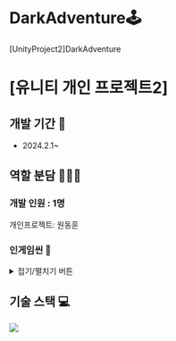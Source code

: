 # DarkAdventure🕹️
[UnityProject2]DarkAdventure
# [유니티 개인 프로젝트2]

## 개발 기간 📅
- 2024.2.1~

## 역할 분담 🧑🏻‍💻
### 개발 인원 : 1명
개인프로젝트: 원동훈
<br/>

### 인게임씬 🔎
<details>
<summary>접기/펼치기 버튼</summary> 
<div markdown="1">
  
#### 메뉴 씬
<img width="600" src="https://github.com/gdevhun/RobotWave/assets/150761282/bc48d68b-a7ce-4676-9590-e7bceffa52a4">

#### 게임 씬1
<img width="600" src="https://github.com/gdevhun/RobotWave/assets/150761282/78a4dec1-5806-4266-a129-f659e00fbb96">

#### 게임 씬2
<img width="600" src="hhttps://github.com/gdevhun/RobotWave/assets/150761282/71db8156-0b74-4124-832d-faa8f6683108">

#### 게임 씬3
<img width="600" src="https://github.com/gdevhun/RobotWave/assets/150761282/a448b6b9-73c5-49a7-9084-721a16b78a0c">

#### 게임 씬4
<img width="600" src="https://github.com/gdevhun/RobotWave/assets/150761282/6d451a3a-d3cd-4a6c-ad36-5711d0cfb89f">

#### 게임 씬5
<img width="600" src="https://github.com/gdevhun/RobotWave/assets/150761282/f92537ba-0fb9-48fd-b61d-391a3ec48f84">
</div>
</details>

## 기술 스택 💻
<img src="https://img.shields.io/badge/Unity-FFFFFF?style=for-the-badge&logo=Unity&logoColor=black"> 
